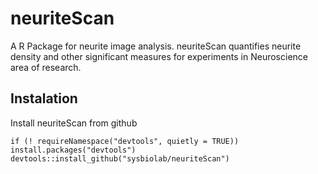 # neuriteScan
A R Package for neurite image analysis. neuriteScan quantifies neurite density and other significant measures for experiments in Neuroscience area of research.

## Instalation 

Install neuriteScan from github

```{r}
if (! requireNamespace("devtools", quietly = TRUE))
install.packages("devtools")
devtools::install_github("sysbiolab/neuriteScan")
```
